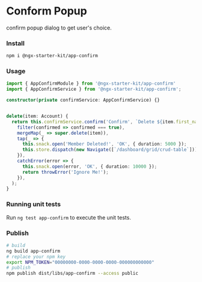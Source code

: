 # Conform Popup

confirm popup dialog to get user's choice.

### Install

```bash
npm i @ngx-starter-kit/app-confirm
```

### Usage

```ts
import { AppConfirmModule } from '@ngx-starter-kit/app-confirm'
import { AppConfirmService } from '@ngx-starter-kit/app-confirm';

constructor(private confirmService: AppConfirmService) {}


delete(item: Account) {
  return this.confirmService.confirm('Confirm', `Delete ${item.first_name} ${item.last_name}?`).pipe(
    filter(confirmed => confirmed === true),
    mergeMap(_ => super.delete(item)),
    tap(_ => {
      this.snack.open('Member Deleted!', 'OK', { duration: 5000 });
      this.store.dispatch(new Navigate([`/dashboard/grid/crud-table`]));
    }),
    catchError(error => {
      this.snack.open(error, 'OK', { duration: 10000 });
      return throwError('Ignore Me!');
    }),
  );
}

```

### Running unit tests

Run `ng test app-confirm` to execute the unit tests.

### Publish

```bash
# build
ng build app-confirm
# replace your npm key
export NPM_TOKEN="00000000-0000-0000-0000-000000000000"
# publish
npm publish dist/libs/app-confirm --access public
```
